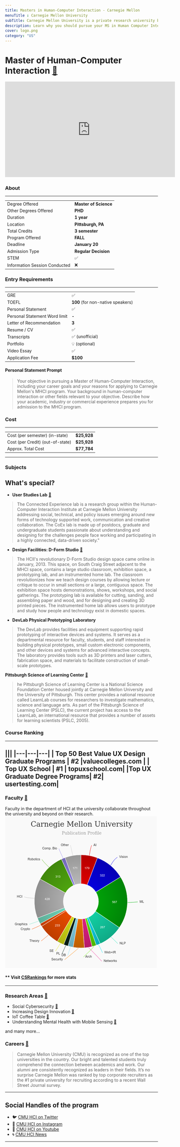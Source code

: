 ```yaml
---
title: Masters in Human-Computer Interaction - Carnegie Mellon  
menuTitle : Carnegie Mellon University 
subTitle: Carnegie Mellon University is a private research university based in Pittsburgh, Pennsylvania. 
description: Learn why you should pursue your MS in Human Computer Interaction at Carnegie Mellon University, One of the world's leading Masters in HCI and PHD in HCI in USA and the world.     
cover: logo.png
category: "US"
---
```


# Master of Human-Computer Interaction [🔗](https://www.hcii.cmu.edu/academics/mhci)
<iframe width="560" height="315" src="https://www.youtube.com/embed/IoMThB-6Odc" frameborder="0" allow="accelerometer; autoplay; clipboard-write; encrypted-media; gyroscope; picture-in-picture" allowfullscreen></iframe>

### About
---
|   |   |
|---|---|
| Degree Offered |  **Master of Science** |
| Other Degrees Offered| **PHD**|
| Duration       | **1 year**                      |
| Location       | **Pittsburgh, PA**          |
| Total Credits  | **3 semester**                           | 
| Program Offered| **FALL**|
|Deadline| **January 20**  |
|Admission Type| **Regular Decision** |
|STEM| ✅ |
|Information Session Conducted| ❌ |


### Entry Requirements
---
|   |   |
|---|---|
| GRE | ✅ |
| TOEFL       | **100** (for non-native speakers)|
| Personal Statement       | ✅          |
|Personal Statement Word limit| **-** |
| Letter of Recommendation  | **3**                           | 
|Resume / CV|✅|
|Transcripts|✅ (unofficial) |
|Portfolio|💡 (optional) |
|Video Essay|✅|
|Application Fee| **$100** |


#### Personal Statement Prompt
> Your objective in pursuing a Master of Human-Computer Interaction, including your career goals and your reasons for applying to Carnegie Mellon's MHCI program.
> Your background in human-computer interaction or other fields relevant to your objective. Describe how your academic, industry or commercial experience prepares you for admission to the MHCI program.
### Cost
---
|   |   |
|---|---|
| Cost (per semester) (in-state)      | **$25,928**          |
| Cost (per Credit) (out-of-state)      | **$25,928**      |
|Approx. Total Cost| **$77,784**|
---

### Subjects

## What's special?

* **User Studies Lab** [🔗](http://coexlab.com/#facilities)
> The Connected Experience lab is a research group within the Human-Computer Interaction Institute at Carnegie Mellon University addressing social, technical, and policy issues emerging around new forms of technology supported work, communication and creative collaboration. The CoEx lab is made up of postdocs, graduate and undergraduate students passionate about understanding and designing for the challenges people face working and participating in a highly connected, data-driven society."


* **Design Facilities: D-Form Studio** [🔗](https://www.hcii.cmu.edu/facilities)
> The HCII's revolutionary D-Form Studio design space came online in January, 2013. This space, on South Craig Street adjacent to the MHCI space, contains a large studio classroom, exhibition space, a prototyping lab, and an instrumented home lab. The classroom revolutionizes how we teach design courses by allowing lecture or critique to occur in small sections or a large, contiguous space. The exhibition space hosts demonstrations, shows, workshops, and social gatherings. The prototyping lab is available for cutting, sanding, and assembling paper and wood, and for designing and creating 3D printed pieces. The instrumented home lab allows users to prototype and study how people and technology exist in domestic spaces.

* **DevLab Physical Prototyping Laboratory** 
> The DevLab provides facilities and equipment supporting rapid prototyping of interactive devices and systems. It serves as a departmental resource for faculty, students, and staff interested in building physical prototypes, small custom electronic components, and other devices and systems for advanced interactive concepts.  The laboratory provides tools such as 3D printers and laser cutters, fabrication space, and materials to facilitate construction of small-scale prototypes.


**Pittsburgh Science of Learning Center** [🔗](https://learnlab.org/)
> he Pittsburgh Science of Learning Center is a National Science Foundation Center housed jointly at Carnegie Mellon University and the University of Pittsburgh. This center provides a national resource called LearnLab courses for researchers to investigate mathematics, science and language arts. As part of the Pittsburgh Science of Learning Center (PSLC), the current project has access to the LearnLab, an international resource that provides a number of assets for learning scientists (PSLC, 2005).

### Course Ranking
---
|||
|---|---|---|
| Top 50 Best Value UX Design Graduate Programs  | **#2**  |valuecolleges.com | 
| Top UX School      | **#1**      | topuxschool.com|
|Top UX Graduate Degree Programs| **#2**| usertesting.com|
---

### Faculty [🔗](https://www.hcii.cmu.edu/people/faculty) 
Faculty in the department of HCI at the university collaborate throughout the university and beyond on their research.
![research_stats](research_stats.png)

#### ** Visit [CSRankings](http://csrankings.org/#/index?all&us) for more stats 

---
### Research Areas [🔗](https://www.hcii.cmu.edu/research/faculty/grid)
* Social Cybersecurity [🔗](https://www.hcii.cmu.edu/research/social-cybersecurity)
* Increasing Design Innovation [🔗](https://www.hcii.cmu.edu/research/increasing-design-innovation)
* IoT Coffee Table [🔗](https://www.hcii.cmu.edu/research/iot-coffee-table)
* Understanding Mental Health with Mobile Sensing [🔗](https://www.hcii.cmu.edu/research/understanding-mental-health-mobile-sensing)

and many more...

### Careers [🔗](https://www.cmu.edu/career/employers/index.html)
> Carnegie Mellon University (CMU) is recognized as one of the top universities in the country. Our bright and talented students truly comprehend the connection between academics and work.  Our alumni are consistently recognized as leaders in their fields.  It’s no surprise Carnegie Mellon was ranked by top corporate recruiters as the #1 private university for recruiting according to a recent Wall Street Journal survey.  

---
## Social Handles of the program

* 🐦  [CMU HCI on Twitter ](https://twitter.com/cmuhcii)  
* 💢  [CMU HCI on Instagram ](https://www.instagram.com/cmuhcii) 
* 🛑  [CMU HCI on Youtube](https://www.youtube.com/channel/UC4-yjDHMlMGDEQQQ4WlbQaw)
* 🌀  [CMU HCI News](https://www.hcii.cmu.edu/news)

---














